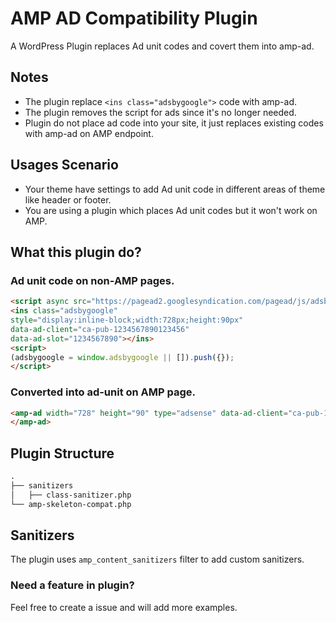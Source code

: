# AMP AD Compatibility Plugin
A WordPress Plugin replaces Ad unit codes and covert them into amp-ad.

## Notes
- The plugin replace `<ins class="adsbygoogle">` code with amp-ad.
- The plugin removes the script for ads since it's no longer needed.
- Plugin do not place ad code into your site, it just replaces existing codes with amp-ad on AMP endpoint.

## Usages Scenario
- Your theme have settings to add Ad unit code in different areas of theme like header or footer.
- You are using a plugin which places Ad unit codes but it won't work on AMP.

## What this plugin do?
### Ad unit code on non-AMP pages.
```markdown
<script async src="https://pagead2.googlesyndication.com/pagead/js/adsbygoogle.js"></script>
<ins class="adsbygoogle"
style="display:inline-block;width:728px;height:90px"
data-ad-client="ca-pub-1234567890123456"
data-ad-slot="1234567890"></ins>
<script>
(adsbygoogle = window.adsbygoogle || []).push({});
</script>
```
### Converted into ad-unit on AMP page.
```markdown
<amp-ad width="728" height="90" type="adsense" data-ad-client="ca-pub-1234567890123456" data-ad-slot="1234567890" class="adsbygoogle">
</amp-ad>
```


## Plugin Structure
```markdown
.
├── sanitizers
│   ├── class-sanitizer.php
└── amp-skeleton-compat.php
```
## Sanitizers
The plugin uses `amp_content_sanitizers` filter to add custom sanitizers.

### Need a feature in plugin?
Feel free to create a issue and will add more examples.